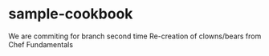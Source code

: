 # sample-cookbook
We are commiting for branch second time
Re-creation of clowns/bears from Chef Fundamentals
